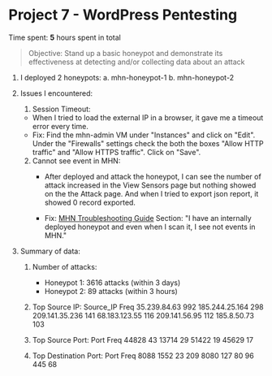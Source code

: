 
# Project 7 - WordPress Pentesting

Time spent: **5** hours spent in total

> Objective: Stand up a basic honeypot and demonstrate its effectiveness at detecting and/or collecting data about an attack
  1. I deployed 2 honeypots:
      a. mhn-honeypot-1
      b. mhn-honeypot-2
      
      
   2. Issues I encountered:
      1. Session Timeout: 
        - When I tried to load the external IP in a browser, it gave me a timeout error every time. 
        - Fix:   Find the mhn-admin VM under "Instances" and click on "Edit". Under the "Firewalls" settings 
                 check the both the boxes "Allow HTTP traffic" and "Allow HTTPS traffic". Click on "Save". 
      2. Cannot see event in MHN: 
         - After deployed and attack the honeypot, I can see the number of attack increased in the View Sensors page but nothing
         showed on the the Attack page. And when I tried to export json report, it showed 0 record exported.
       
         - Fix: [MHN Troubleshooting Guide](https://github.com/threatstream/mhn/wiki/MHN-Troubleshooting-Guide) 
                Section: "I have an internally deployed honeypot and even when I scan it, I see not events in MHN."
       
    
   3. Summary of data:   
        1. Number of attacks:
            - Honeypot 1: 3616 attacks (within 3 days)
            - Honeypot 2: 89 attacks (within 3 hours)
        2. Top Source IP:
                Source_IP    Freq
               35.239.84.63  992
             185.244.25.164  298
             209.141.35.236  141
              68.183.123.55  116
              209.141.56.95  112
                185.8.50.73  103
                
         3. Top Source Port:
                  Port   Freq
                 44828   43
                 13714   29
                 51422   19
                 45629   17
                 
         4. Top Destination Port:
                Port  Freq
                8088 1552
                  23  209
                8080  127
                  80   96
                 445   68
                 
